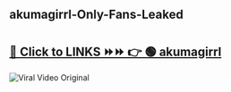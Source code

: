
 ## akumagirrl-Only-Fans-Leaked

# <h2><a href="https://clipsfans.com/akumagirrl&ref=git">🔗 Click to LINKS ⏩⏩ 👉 🟢 akumagirrl </a></h2>

<a href="https://clipsfans.com/akumagirrl&ref=git" rel="nofollow" data-target="animated-image.originalLink"><img src="https://i.ibb.co.com/xMMVF88/686577567.gif" alt="Viral Video Original" style="max-width: 100%; display: inline-block;" data-target="animated-image.originalImage"></a>
